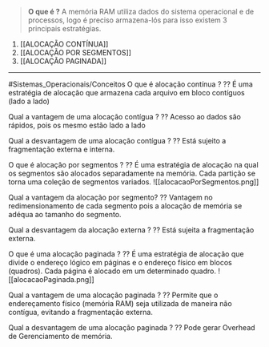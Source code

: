 > **O que é ?**
> A memória RAM utiliza dados do sistema operacional e de processos, logo é preciso armazena-lós para isso existem 3 principais estratégias.

1. [[ALOCAÇÃO CONTÍNUA]]
2. [[ALOCAÇÃO POR SEGMENTOS]]
3. [[ALOCAÇÃO PAGINADA]]

---
#Sistemas_Operacionais/Conceitos 
O que é alocação contínua ?
??
É uma estratégia de alocação que armazena cada arquivo em bloco contíguos (lado a lado)

Qual a vantagem de uma alocação contígua ?
??
Acesso ao dados são rápidos, pois os mesmo estão lado a lado

Qual a desvantagem de uma alocação contígua ?
??
Está sujeito a fragmentação externa e interna.

O que é alocação por segmentos ?
??
É uma estratégia de alocação na qual os segmentos são alocados separadamente na memória. Cada partição se torna uma coleção de segmentos variados.
![[alocacaoPorSegmentos.png]]

Qual a vantagem  da alocação por segmento?
??
Vantagem no redimensionamento de cada segmento pois a alocação de memória se adéqua ao tamanho do segmento.

Qual a desvantagem da alocação externa ?
??
Está sujeita a fragmentação externa.

O que é uma alocação paginada ?
??
É uma estratégia de alocação que divide o endereço lógico em páginas e o endereço físico em blocos (quadros). Cada página é alocado em um determinado quadro. 
![[alocacaoPaginada.png]]

Qual a vantagem de uma alocação paginada ?
??
Permite que o endereçamento físico (memória RAM) seja utilizada de maneira não contígua, evitando a fragmentação externa.

Qual a desvantagem de uma alocação paginada ?
??
Pode gerar Overhead de Gerenciamento de memória.





